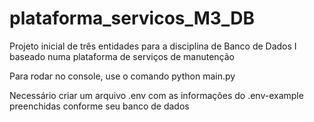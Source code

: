 # plataforma_servicos_M3_DB
Projeto inicial de três entidades para a disciplina de Banco de Dados I baseado numa plataforma de serviços de manutenção

Para rodar no console, use o comando python main.py

Necessário criar um arquivo .env com as informações do .env-example preenchidas conforme seu banco de dados
